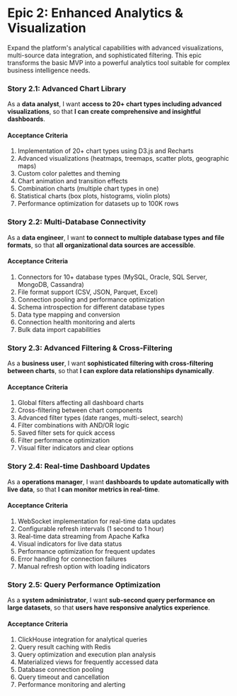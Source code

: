 # Epic 2: Enhanced Analytics & Visualization

Expand the platform's analytical capabilities with advanced visualizations, multi-source data integration, and sophisticated filtering. This epic transforms the basic MVP into a powerful analytics tool suitable for complex business intelligence needs.

### Story 2.1: Advanced Chart Library

As a **data analyst**, 
I want **access to 20+ chart types including advanced visualizations**, 
so that **I can create comprehensive and insightful dashboards**.

#### Acceptance Criteria

1. Implementation of 20+ chart types using D3.js and Recharts
2. Advanced visualizations (heatmaps, treemaps, scatter plots, geographic maps)
3. Custom color palettes and theming
4. Chart animation and transition effects
5. Combination charts (multiple chart types in one)
6. Statistical charts (box plots, histograms, violin plots)
7. Performance optimization for datasets up to 100K rows

### Story 2.2: Multi-Database Connectivity

As a **data engineer**, 
I want **to connect to multiple database types and file formats**, 
so that **all organizational data sources are accessible**.

#### Acceptance Criteria

1. Connectors for 10+ database types (MySQL, Oracle, SQL Server, MongoDB, Cassandra)
2. File format support (CSV, JSON, Parquet, Excel)
3. Connection pooling and performance optimization
4. Schema introspection for different database types
5. Data type mapping and conversion
6. Connection health monitoring and alerts
7. Bulk data import capabilities

### Story 2.3: Advanced Filtering & Cross-Filtering

As a **business user**, 
I want **sophisticated filtering with cross-filtering between charts**, 
so that **I can explore data relationships dynamically**.

#### Acceptance Criteria

1. Global filters affecting all dashboard charts
2. Cross-filtering between chart components
3. Advanced filter types (date ranges, multi-select, search)
4. Filter combinations with AND/OR logic
5. Saved filter sets for quick access
6. Filter performance optimization
7. Visual filter indicators and clear options

### Story 2.4: Real-time Dashboard Updates

As a **operations manager**, 
I want **dashboards to update automatically with live data**, 
so that **I can monitor metrics in real-time**.

#### Acceptance Criteria

1. WebSocket implementation for real-time data updates
2. Configurable refresh intervals (1 second to 1 hour)
3. Real-time data streaming from Apache Kafka
4. Visual indicators for live data status
5. Performance optimization for frequent updates
6. Error handling for connection failures
7. Manual refresh option with loading indicators

### Story 2.5: Query Performance Optimization

As a **system administrator**, 
I want **sub-second query performance on large datasets**, 
so that **users have responsive analytics experience**.

#### Acceptance Criteria

1. ClickHouse integration for analytical queries
2. Query result caching with Redis
3. Query optimization and execution plan analysis
4. Materialized views for frequently accessed data
5. Database connection pooling
6. Query timeout and cancellation
7. Performance monitoring and alerting

